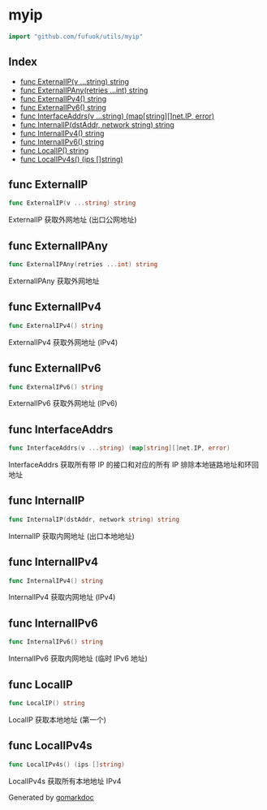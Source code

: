 <!-- Code generated by gomarkdoc. DO NOT EDIT -->

# myip

```go
import "github.com/fufuok/utils/myip"
```

## Index

- [func ExternalIP(v ...string) string](<#func-externalip>)
- [func ExternalIPAny(retries ...int) string](<#func-externalipany>)
- [func ExternalIPv4() string](<#func-externalipv4>)
- [func ExternalIPv6() string](<#func-externalipv6>)
- [func InterfaceAddrs(v ...string) (map[string][]net.IP, error)](<#func-interfaceaddrs>)
- [func InternalIP(dstAddr, network string) string](<#func-internalip>)
- [func InternalIPv4() string](<#func-internalipv4>)
- [func InternalIPv6() string](<#func-internalipv6>)
- [func LocalIP() string](<#func-localip>)
- [func LocalIPv4s() (ips []string)](<#func-localipv4s>)


## func ExternalIP

```go
func ExternalIP(v ...string) string
```

ExternalIP 获取外网地址 \(出口公网地址\)

## func ExternalIPAny

```go
func ExternalIPAny(retries ...int) string
```

ExternalIPAny 获取外网地址

## func ExternalIPv4

```go
func ExternalIPv4() string
```

ExternalIPv4 获取外网地址 \(IPv4\)

## func ExternalIPv6

```go
func ExternalIPv6() string
```

ExternalIPv6 获取外网地址 \(IPv6\)

## func InterfaceAddrs

```go
func InterfaceAddrs(v ...string) (map[string][]net.IP, error)
```

InterfaceAddrs 获取所有带 IP 的接口和对应的所有 IP 排除本地链路地址和环回地址

## func InternalIP

```go
func InternalIP(dstAddr, network string) string
```

InternalIP 获取内网地址 \(出口本地地址\)

## func InternalIPv4

```go
func InternalIPv4() string
```

InternalIPv4 获取内网地址 \(IPv4\)

## func InternalIPv6

```go
func InternalIPv6() string
```

InternalIPv6 获取内网地址 \(临时 IPv6 地址\)

## func LocalIP

```go
func LocalIP() string
```

LocalIP 获取本地地址 \(第一个\)

## func LocalIPv4s

```go
func LocalIPv4s() (ips []string)
```

LocalIPv4s 获取所有本地地址 IPv4



Generated by [gomarkdoc](<https://github.com/princjef/gomarkdoc>)
